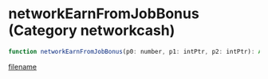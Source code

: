 # networkEarnFromJobBonus (Category networkcash)

```js
function networkEarnFromJobBonus(p0: number, p1: intPtr, p2: intPtr): Array
```

[filename](networkEarnFromJobBonus_m.md ':include')
